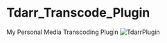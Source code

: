# Tdarr_Transcode_Plugin
My Personal Media Transcoding Plugin
![TdarrPlugin](https://github.com/Jessomadic/Tdarr_Transcode_Plugin/assets/35648348/6fce9c2b-335d-46d4-97ef-af97c2f107df)
